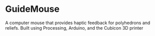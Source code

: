 # GuideMouse
A computer mouse that provides haptic feedback for polyhedrons and reliefs. Built using Processing, Arduino, and the Cubicon 3D printer
